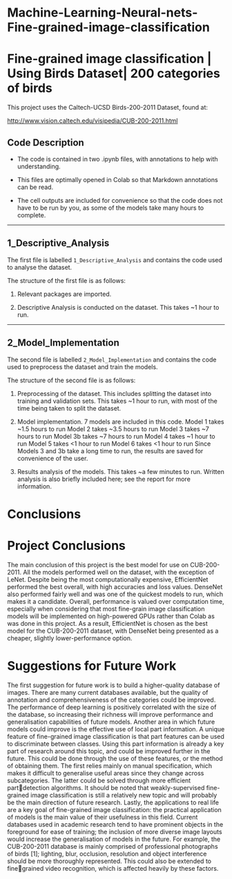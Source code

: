 # Machine-Learning-Neural-nets-Fine-grained-image-classification
# Fine-grained image classification | Using Birds Dataset| 200 categories of birds

This project uses the Caltech-UCSD Birds-200-2011 Dataset, found at:

http://www.vision.caltech.edu/visipedia/CUB-200-2011.html

Code Description
-----------------

- The code is contained in two .ipynb files, with annotations to help with understanding.

- This files are optimally opened in Colab so that Markdown annotations can be read.

- The cell outputs are included for convenience so that the code does not have to be run by you, as some of the models take many hours to complete.

-------------------------------------
1_Descriptive_Analysis
-------------------------------------

The first file is labelled `1_Descriptive_Analysis` and contains the code used to analyse the dataset.

The structure of the first file is as follows:

1. Relevant packages are imported.

2. Descriptive Analysis is conducted on the dataset. This takes ~1 hour to run.

-------------------------------------
2_Model_Implementation
-------------------------------------

The second file is labelled `2_Model_Implementation` and contains the code used to preprocess the dataset and train the models.

The structure of the second file is as follows:

1. Preprocessing of the dataset. This includes splitting the dataset into training and validation sets. This takes ~1 hour to run, with most of the time being taken to split the dataset.

2. Model implementation. 7 models are included in this code.
	Model 1 takes ~1.5 hours to run
	Model 2 takes ~3.5 hours to run
	Model 3 takes ~7 hours to run
	Model 3b takes ~7 hours to run
	Model 4 takes ~1 hour to run
	Model 5 takes <1 hour to run
	Model 6 takes <1 hour to run
		Since Models 3 and 3b take a long time to run, the results are saved for convenience of the user.

3. Results analysis of the models. This takes ~a few minutes to run.
	Written analysis is also briefly included here; see the report for more information.
  
# Conclusions
# Project Conclusions
The main conclusion of this project is the best model for use on CUB-200-2011. All the models performed 
well on the dataset, with the exception of LeNet. Despite being the most computationally expensive, 
EfficientNet performed the best overall, with high accuracies and loss values. DenseNet also performed 
fairly well and was one of the quickest models to run, which makes it a candidate. Overall, performance is 
valued over computation time, especially when considering that most fine-grain image classification models 
will be implemented on high-powered GPUs rather than Colab as was done in this project. As a result, 
EfficientNet is chosen as the best model for the CUB-200-2011 dataset, with DenseNet being presented as 
a cheaper, slightly lower-performance option.

# Suggestions for Future Work
The first suggestion for future work is to build a higher-quality database of images. There are many current 
databases available, but the quality of annotation and comprehensiveness of the categories could be 
improved. The performance of deep learning is positively correlated with the size of the database, so 
increasing their richness will improve performance and generalisation capabilities of future models.
Another area in which future models could improve is the effective use of local part information. A unique
feature of fine-grained image classification is that part features can be used to discriminate between 
classes. Using this part information is already a key part of research around this topic, and could be 
improved further in the future. This could be done through the use of these features, or the method of 
obtaining them. The first relies mainly on manual specification, which makes it difficult to generalise useful 
areas since they change across subcategories. The latter could be solved through more efficient partdetection algorithms. It should be noted that weakly-supervised fine-grained image classification is still a 
relatively new topic and will probably be the main direction of future research.
Lastly, the applications to real life are a key goal of fine-grained image classification: the practical 
application of models is the main value of their usefulness in this field. Current databases used in academic 
research tend to have prominent objects in the foreground for ease of training; the inclusion of more diverse 
image layouts would increase the generalisation of models in the future. For example, the CUB-200-2011 
database is mainly comprised of professional photographs of birds [1]; lighting, blur, occlusion, resolution 
and object interference should be more thoroughly represented. This could also be extended to finegrained video recognition, which is affected heavily by these factors.
  

